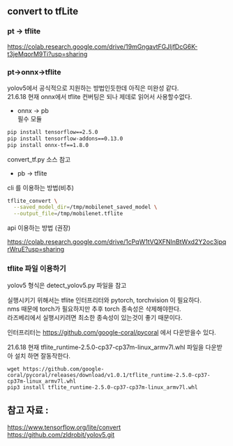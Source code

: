 
## convert to tfLite 

### pt -> tflite

https://colab.research.google.com/drive/19mGngavtFGJIjfDcG6K-t3jeMqorM9Ti?usp=sharing


### pt->onnx->tflite

yolov5에서 공식적으로 지원하는 방법인듯한데 아직은 미완성 같다.  
21.6.18 현재 onnx에서 tflite 컨버팅은 되나 제데로 읽어서 사용할수없다.  

* onnx -> pb  
필수 모듈
```sh
pip install tensorflow==2.5.0
pip install tensorflow-addons==0.13.0
pip install onnx-tf==1.8.0
```

convert_tf.py 소스 참고


* pb -> tflite

cli 를 이용하는 방법(비추)
```sh
tflite_convert \
  --saved_model_dir=/tmp/mobilenet_saved_model \
  --output_file=/tmp/mobilenet.tflite
```
api 이용하는 방법 (권장)

https://colab.research.google.com/drive/1cPqW1tVQXFNInBtWxd2Y2oc3ipqrWruE?usp=sharing


### tflite 파일 이용하기
yolov5 형식은 detect_yolov5.py 파일을 참고  

실행시키기 위해서는 tflite 인터프리터와 pytorch, torchvision 이 필요하다.  
nms 때문에 torch가 필요하지만 추후 torch 종속성은 삭제해야한다.  
라즈베리에서 실행시키려면 최소한 종속성이 있는것이 좋기 때문이다.  

인터프리터는 https://github.com/google-coral/pycoral 에서 다운받을수 있다.

21.6.18 현재 tflite_runtime-2.5.0-cp37-cp37m-linux_armv7l.whl 파일을 다운받아 설치 하면 잘동작한다.

```
wget https://github.com/google-coral/pycoral/releases/download/v1.0.1/tflite_runtime-2.5.0-cp37-cp37m-linux_armv7l.whl
pip3 install tflite_runtime-2.5.0-cp37-cp37m-linux_armv7l.whl
```

## 참고 자료 :
https://www.tensorflow.org/lite/convert
https://github.com/zldrobit/yolov5.git  

